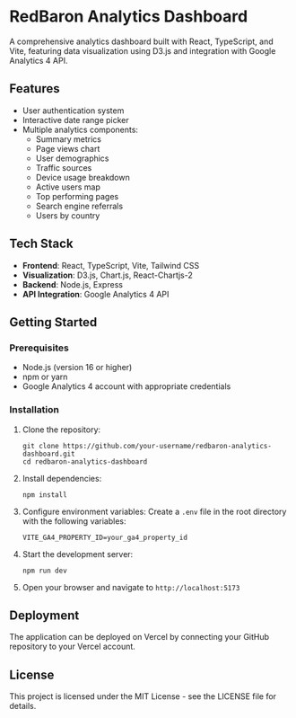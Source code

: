 # RedBaron Analytics Dashboard

A comprehensive analytics dashboard built with React, TypeScript, and Vite, featuring data visualization using D3.js and integration with Google Analytics 4 API.

## Features

- User authentication system
- Interactive date range picker
- Multiple analytics components:
  - Summary metrics
  - Page views chart
  - User demographics
  - Traffic sources
  - Device usage breakdown
  - Active users map
  - Top performing pages
  - Search engine referrals
  - Users by country

## Tech Stack

- **Frontend**: React, TypeScript, Vite, Tailwind CSS
- **Visualization**: D3.js, Chart.js, React-Chartjs-2
- **Backend**: Node.js, Express
- **API Integration**: Google Analytics 4 API

## Getting Started

### Prerequisites

- Node.js (version 16 or higher)
- npm or yarn
- Google Analytics 4 account with appropriate credentials

### Installation

1. Clone the repository:
   ```
   git clone https://github.com/your-username/redbaron-analytics-dashboard.git
   cd redbaron-analytics-dashboard
   ```

2. Install dependencies:
   ```
   npm install
   ```

3. Configure environment variables:
   Create a `.env` file in the root directory with the following variables:
   ```
   VITE_GA4_PROPERTY_ID=your_ga4_property_id
   ```

4. Start the development server:
   ```
   npm run dev
   ```

5. Open your browser and navigate to `http://localhost:5173`

## Deployment

The application can be deployed on Vercel by connecting your GitHub repository to your Vercel account.

## License

This project is licensed under the MIT License - see the LICENSE file for details. 